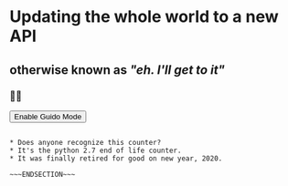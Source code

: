 <!SLIDE huge>
# Updating the whole world to a new API
## otherwise known as *"eh. I'll get to it"*

### 🤷‍♀️

<div id="original" class="python-27-clock"></div>
<div class="guido-button-block">
    <button class="js-guido-mode guido-button">Enable Guido Mode</button>
</div>

<script>
    $(document).ready(function () {
        var death = moment("20200101", "YYYYMMDD").utc().toDate();
        $('.python-27-clock#original').countdown({
            until: death,
            format: 'YODHMS'
        });
        $('.js-guido-mode').on('click', function () {
            $('.python-27-clock').css({
                "font-family": "'Electrolize', sans-serif",
                "background-color": "black",
                "color": "red"
            });
        });
    });
</script>
<link href='https://fonts.googleapis.com/css?family=Electrolize' rel='stylesheet' type='text/css'>

~~~SECTION:notes~~~

* Does anyone recognize this counter?
* It's the python 2.7 end of life counter.
* It was finally retired for good on new year, 2020.

~~~ENDSECTION~~~
